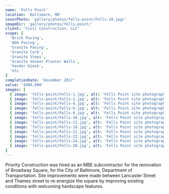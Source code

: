 ```yaml
---
name: 'Fells Point'
location: 'Baltimore, MD'
coverPhoto: 'gallery/photos/fells-point/Fells-28.jpg/'
imageDir: 'gallery/photos/fells-point/'
client: 'Civil Construction, LLC'
scope: [
  'Brick Paving',
  'ADA Paving',
  'Granite Paving',
  'Granite Curb',
  'Granite Steps',
  'Granite Veneer Planter Walls',
  'Vendor Kiosk',
  'etc.'
]
completionDate: 'December 2017'
value: '$880,000'
images: [
  { image: 'fells-point/Fells-1.jpg', alt: 'Fells Point site photograph' },
  { image: 'fells-point/Fells-2.jpg', alt: 'Fells Point site photograph' },
  { image: 'fells-point/Fells-4.jpg', alt: 'Fells Point site photograph' },
  { image: 'fells-point/Fells-6.jpg', alt: 'Fells Point site photograph' },
  { image: 'fells-point/Fells-9.jpg', alt: 'Fells Point site photograph' },
  { image: 'fells-point/Fells-10.jpg', alt: 'Fells Point site photograph' },
  { image: 'fells-point/Fells-12.jpg', alt: 'Fells Point site photograph' },
  { image: 'fells-point/Fells-18.jpg', alt: 'Fells Point site photograph' },
  { image: 'fells-point/Fells-21.jpg', alt: 'Fells Point site photograph' },
  { image: 'fells-point/Fells-22.jpg', alt: 'Fells Point site photograph' },
  { image: 'fells-point/Fells-24.jpg', alt: 'Fells Point site photograph' },
  { image: 'fells-point/Fells-28.jpg', alt: 'Fells Point site photograph' },
]
---
```


Priority Construction was hired as an MBE subcontractor for the renovation of Broadway Square, for the City of Baltimore, Department of Transportation. Site improvements were made between Lancaster Street and Thames street to re-energize the square by improving existing conditions with welcoming hardscape features.
